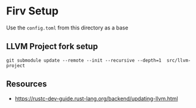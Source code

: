 # Firv Setup

Use the `config.toml` from this directory as a base

## LLVM Project fork setup
```
git submodule update --remote --init --recursive --depth=1  src/llvm-project
```

## Resources

* https://rustc-dev-guide.rust-lang.org/backend/updating-llvm.html
